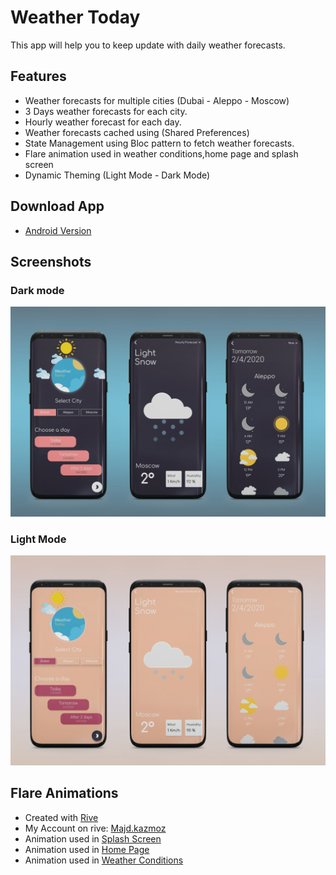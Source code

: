 # Weather Today

This app will help you to keep update with daily weather forecasts.

## Features
- Weather forecasts for multiple cities (Dubai - Aleppo - Moscow)
- 3 Days weather forecasts for each city.
- Hourly weather forecast for each day.
- Weather forecasts cached using (Shared Preferences)
- State Management using Bloc pattern to fetch weather forecasts.
- Flare animation used in weather conditions,home page and splash screen
- Dynamic Theming (Light Mode - Dark Mode)

## Download App
- [Android Version](http://majd-kazmoz.tech/Weather%20Today.apk)

## Screenshots

### Dark mode
![Horizontal](screenshots/dark.jpg)
### Light Mode
![Horizontal](screenshots/light.jpg)

## Flare Animations
- Created with [Rive](http://rive.app)
- My Account on rive: [Majd.kazmoz](https://rive.app/a/MajdKazmoz)
- Animation used in  [Splash Screen](https://rive.app/a/MajdKazmoz/files/flare/splash-screen-weather-app/preview)
- Animation used in  [Home Page](https://rive.app/a/MajdKazmoz/files/flare/home-page-weather-app/preview)
- Animation used in  [Weather Conditions](https://rive.app/a/MajdKazmoz/files/flare/weather-conditions/preview)
